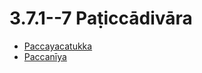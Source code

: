 

# 3.7.1--7 Paṭiccādivāra

* [Paccayacatukka](3.7.1--7/Paccayacatukka.md)
* [Paccanīya](3.7.1--7/Paccaniya.md)



